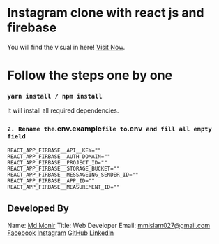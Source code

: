 # Instagram clone with react js and firebase

You will find the visual in here! [Visit Now](https://instagram-clone-react-6f947.web.app).

# Follow the steps one by one

### `yarn install / npm install`

It will install all required dependencies.

### `2. Rename the`.env.example`file to`.env` and fill all empty field`

```
REACT_APP_FIRBASE__API__KEY=""
REACT_APP_FIRBASE__AUTH_DOMAIN=""
REACT_APP_FIRBASE__PROJECT_ID=""
REACT_APP_FIRBASE__STORAGE_BUCKET=""
REACT_APP_FIRBASE__MESSAGEING_SENDER_ID=""
REACT_APP_FIRBASE__APP_ID=""
REACT_APP_FIRBASE__MEASUREMENT_ID=""
```

## Developed By

Name: [Md Monir][website]
Title: Web Developer
Email: mmislam027@gmail.com
[Facebook][facebook] [Instagram][instagram] [GitHub][github] [LinkedIn][linkedin]

[website]: https://mdmonir-portfolio.web.app/
[instagram]: https://www.instagram.com/mdmonir027
[github]: https://github.com/mdmonir027
[linkedin]: https://www.linkedin.com/in/mdmonir027
[facebook]: https://www.facebook.com/mdmoni027/
